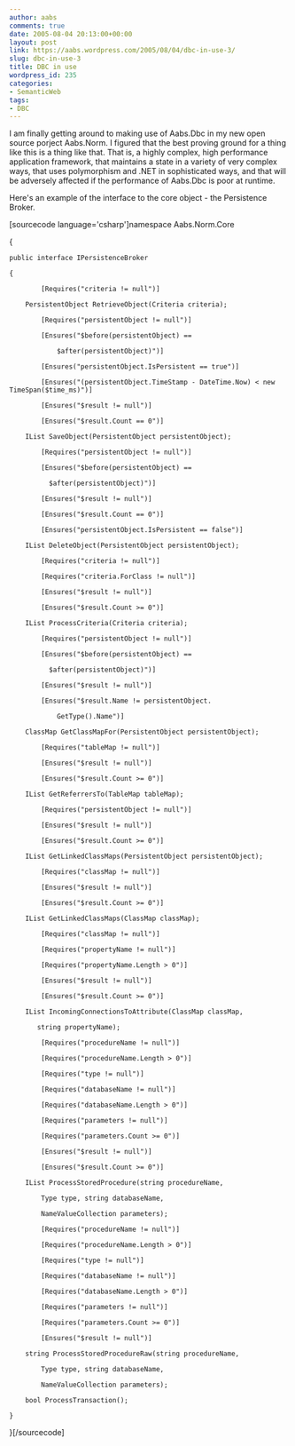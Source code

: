 ```yaml
---
author: aabs
comments: true
date: 2005-08-04 20:13:00+00:00
layout: post
link: https://aabs.wordpress.com/2005/08/04/dbc-in-use-3/
slug: dbc-in-use-3
title: DBC in use
wordpress_id: 235
categories:
- SemanticWeb
tags:
- DBC
---
```


I am finally getting around to making use of Aabs.Dbc in my new open source porject Aabs.Norm. I figured that the best proving ground for a thing like this is a thing like that. That is, a highly complex, high performance application framework, that maintains a state in a variety of very complex ways, that uses polymorphism and .NET in sophisticated ways, and that will be adversely affected if the performance of Aabs.Dbc is poor at runtime.

Here's an example of the interface to the core object - the Persistence Broker.

[sourcecode language='csharp']namespace Aabs.Norm.Core

{

    public interface IPersistenceBroker

    {

            [Requires("criteria != null")]

        PersistentObject RetrieveObject(Criteria criteria);

            [Requires("persistentObject != null")]

            [Ensures("$before(persistentObject) ==

                $after(persistentObject)")]

            [Ensures("persistentObject.IsPersistent == true")]

            [Ensures("(persistentObject.TimeStamp - DateTime.Now) < new TimeSpan($time_ms)")]

            [Ensures("$result != null")]

            [Ensures("$result.Count == 0")]

        IList SaveObject(PersistentObject persistentObject);

            [Requires("persistentObject != null")]

            [Ensures("$before(persistentObject) ==

              $after(persistentObject)")]

            [Ensures("$result != null")]

            [Ensures("$result.Count == 0")]

            [Ensures("persistentObject.IsPersistent == false")]

        IList DeleteObject(PersistentObject persistentObject);

            [Requires("criteria != null")]

            [Requires("criteria.ForClass != null")]

            [Ensures("$result != null")]

            [Ensures("$result.Count >= 0")]

        IList ProcessCriteria(Criteria criteria);

            [Requires("persistentObject != null")]

            [Ensures("$before(persistentObject) ==

              $after(persistentObject)")]

            [Ensures("$result != null")]

            [Ensures("$result.Name != persistentObject.

                GetType().Name")]

        ClassMap GetClassMapFor(PersistentObject persistentObject);

            [Requires("tableMap != null")]

            [Ensures("$result != null")]

            [Ensures("$result.Count >= 0")]

        IList GetReferrersTo(TableMap tableMap);

            [Requires("persistentObject != null")]

            [Ensures("$result != null")]

            [Ensures("$result.Count >= 0")]

        IList GetLinkedClassMaps(PersistentObject persistentObject);

            [Requires("classMap != null")]

            [Ensures("$result != null")]

            [Ensures("$result.Count >= 0")]

        IList GetLinkedClassMaps(ClassMap classMap);

            [Requires("classMap != null")]

            [Requires("propertyName != null")]

            [Requires("propertyName.Length > 0")]

            [Ensures("$result != null")]

            [Ensures("$result.Count >= 0")]

        IList IncomingConnectionsToAttribute(ClassMap classMap,

           string propertyName);

            [Requires("procedureName != null")]

            [Requires("procedureName.Length > 0")]

            [Requires("type != null")]

            [Requires("databaseName != null")]

            [Requires("databaseName.Length > 0")]

            [Requires("parameters != null")]

            [Requires("parameters.Count >= 0")]

            [Ensures("$result != null")]

            [Ensures("$result.Count >= 0")]

        IList ProcessStoredProcedure(string procedureName,

            Type type, string databaseName,

            NameValueCollection parameters);

            [Requires("procedureName != null")]

            [Requires("procedureName.Length > 0")]

            [Requires("type != null")]

            [Requires("databaseName != null")]

            [Requires("databaseName.Length > 0")]

            [Requires("parameters != null")]

            [Requires("parameters.Count >= 0")]

            [Ensures("$result != null")]

        string ProcessStoredProcedureRaw(string procedureName,

            Type type, string databaseName,

            NameValueCollection parameters);

        bool ProcessTransaction();

    }

}[/sourcecode]
